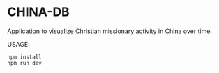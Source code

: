 # CHINA-DB
Application to visualize Christian missionary activity in China over time.

USAGE:

```
npm install
npm run dev
```